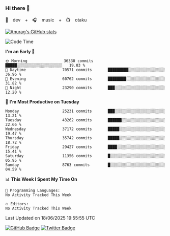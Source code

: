 ### Hi there 👋

🚀　dev　+　🎧　music　+　📺　otaku


[![Anurag's GitHub stats](https://github-readme-stats.vercel.app/api?username=koheitasaka&count_private=true&show_icons=true&theme=monokai)](https://github.com/koheitasaka/github-readme-stats)

<!--START_SECTION:waka-->
![Code Time](http://img.shields.io/badge/Code%20Time-1%2C161%20hrs%2023%20mins-blue)

**I'm an Early 🐤** 

```text
🌞 Morning                36330 commits       █████░░░░░░░░░░░░░░░░░░░░   19.03 % 
🌆 Daytime                70571 commits       █████████░░░░░░░░░░░░░░░░   36.96 % 
🌃 Evening                60762 commits       ████████░░░░░░░░░░░░░░░░░   31.82 % 
🌙 Night                  23290 commits       ███░░░░░░░░░░░░░░░░░░░░░░   12.20 % 
```
📅 **I'm Most Productive on Tuesday** 

```text
Monday                   25231 commits       ███░░░░░░░░░░░░░░░░░░░░░░   13.21 % 
Tuesday                  43262 commits       ██████░░░░░░░░░░░░░░░░░░░   22.66 % 
Wednesday                37172 commits       █████░░░░░░░░░░░░░░░░░░░░   19.47 % 
Thursday                 35742 commits       █████░░░░░░░░░░░░░░░░░░░░   18.72 % 
Friday                   29427 commits       ████░░░░░░░░░░░░░░░░░░░░░   15.41 % 
Saturday                 11356 commits       █░░░░░░░░░░░░░░░░░░░░░░░░   05.95 % 
Sunday                   8763 commits        █░░░░░░░░░░░░░░░░░░░░░░░░   04.59 % 
```


📊 **This Week I Spent My Time On** 

```text
💬 Programming Languages: 
No Activity Tracked This Week

🔥 Editors: 
No Activity Tracked This Week
```


 Last Updated on 18/06/2025 19:55:55 UTC
<!--END_SECTION:waka-->

[![GitHub Badge](https://img.shields.io/badge/GitHub-100000?style=for-the-badge&logo=github&logoColor=white)](https://github.com/koheitasaka)
[![Twitter Badge](https://img.shields.io/badge/Twitter-1DA1F2?style=for-the-badge&logo=twitter&logoColor=white)](https://twitter.com/sleep_asleep_)
